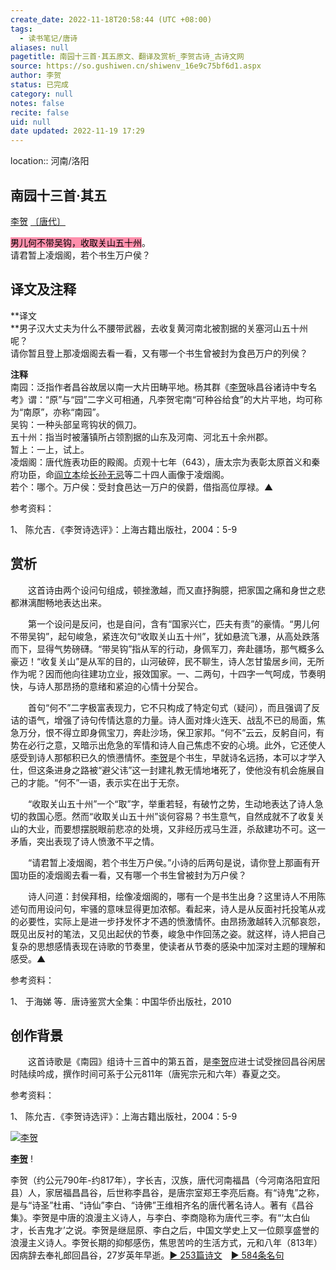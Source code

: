 ```yaml
---
create_date: 2022-11-18T20:58:44 (UTC +08:00)
tags:
  - 读书笔记/唐诗
aliases: null
pagetitle: 南园十三首·其五原文、翻译及赏析_李贺古诗_古诗文网
source: https://so.gushiwen.cn/shiwenv_16e9c75bf6d1.aspx
author: 李贺
status: 已完成
category: null
notes: false
recite: false
uid: null
date updated: 2022-11-19 17:29
---
```


location:: 河南/洛阳

## 南园十三首·其五

[李贺](https://so.gushiwen.cn/authorv_74d46d599f15.aspx) [〔唐代〕](https://so.gushiwen.cn/shiwens/default.aspx?cstr=%e5%94%90%e4%bb%a3)

<mark style="background: #FF5582A6;">男儿何不带吴钩，收取关山五十州</mark>。\
请君暂上凌烟阁，若个书生万户侯？

## 译文及注释

**译文\
**男子汉大丈夫为什么不腰带武器，去收复黄河南北被割据的关塞河山五十州呢？\
请你暂且登上那凌烟阁去看一看，又有哪一个书生曾被封为食邑万户的列侯？

**注释**\
南园：泛指作者昌谷故居以南一大片田畴平地。杨其群《[李贺](https://so.gushiwen.cn/authorv_74d46d599f15.aspx)咏昌谷诸诗中专名考》谓：“原”与“园”二字义可相通，凡李贺宅南“可种谷给食”的大片平地，均可称为“南原”，亦称“南园”。 \
吴钩：一种头部呈弯钩状的佩刀。\
五十州：指当时被藩镇所占领割据的山东及河南、河北五十余州郡。\
暂上：一上，试上。\
凌烟阁：唐代旌表功臣的殿阁。贞观十七年（643），唐太宗为表彰太原首义和秦府功臣，命[阎立本](https://so.gushiwen.cn/authorv_e6a2c38b8019.aspx)绘[长孙无忌](https://so.gushiwen.cn/authorv_ba41b9af5a44.aspx)等二十四人画像于凌烟阁。\
若个：哪个。万户侯：受封食邑达一万户的侯爵，借指高位厚禄。▲

参考资料：

1、 陈允吉．《李贺诗选评》：上海古籍出版社，2004：5-9

## 赏析

　　这首诗由两个设问句组成，顿挫激越，而又直抒胸臆，把家国之痛和身世之悲都淋漓酣畅地表达出来。

　　第一个设问是反问，也是自问，含有“国家兴亡，匹夫有责”的豪情。“男儿何不带吴钩”，起句峻急，紧连次句“收取关山五十州”，犹如悬流飞瀑，从高处跌落而下，显得气势磅礴。“带吴钩”指从军的行动，身佩军刀，奔赴疆场，那气概多么豪迈！“收复关山”是从军的目的，山河破碎，民不聊生，诗人怎甘蛰居乡间，无所作为呢？因而他向往建功立业，报效国家。一、二两句，十四字一气呵成，节奏明快，与诗人那昂扬的意绪和紧迫的心情十分契合。

　　首句“何不”二字极富表现力，它不只构成了特定句式（疑问），而且强调了反诘的语气，增强了诗句传情达意的力量。诗人面对烽火连天、战乱不已的局面，焦急万分，恨不得立即身佩宝刀，奔赴沙场，保卫家邦。“何不”云云，反躬自问，有势在必行之意，又暗示出危急的军情和诗人自己焦虑不安的心境。此外，它还使人感受到诗人那郁积已久的愤懑情怀。[李贺](https://so.gushiwen.cn/authorv_74d46d599f15.aspx)是个书生，早就诗名远扬，本可以才学入仕，但这条进身之路被“避父讳”这一封建礼教无情地堵死了，使他没有机会施展自己的才能。“何不”一语，表示实在出于无奈。

　　“收取关山五十州”一个“取”字，举重若轻，有破竹之势，生动地表达了诗人急切的救国心愿。然而“收取关山五十州”谈何容易？书生意气，自然成就不了收复关山的大业，而要想摆脱眼前悲凉的处境，又非经历戎马生涯，杀敌建功不可。这一矛盾，突出表现了诗人愤激不平之情。

　　“请君暂上凌烟阁，若个书生万户侯。”小诗的后两句是说，请你登上那画有开国功臣的凌烟阁去看一看，又有哪一个书生曾被封为万户侯？

　　诗人问道：封侯拜相，绘像凌烟阁的，哪有一个是书生出身？这里诗人不用陈述句而用设问句，牢骚的意味显得更加浓郁。看起来，诗人是从反面衬托投笔从戎的必要性，实际上是进一步抒发怀才不遇的愤激情怀。由昂扬激越转入沉郁哀怨，既见出反衬的笔法，又见出起伏的节奏，峻急中作回荡之姿。就这样，诗人把自己复杂的思想感情表现在诗歌的节奏里，使读者从节奏的感染中加深对主题的理解和感受。▲

参考资料：

1、 于海娣 等．唐诗鉴赏大全集：中国华侨出版社，2010

## 创作背景

　　这首诗歌是《南园》组诗十三首中的第五首，是[李贺](https://so.gushiwen.cn/authorv_74d46d599f15.aspx)应进士试受挫回昌谷闲居时陆续吟成，撰作时间可系于公元811年（唐宪宗元和六年）春夏之交。

参考资料：

1、 陈允吉．《李贺诗选评》：上海古籍出版社，2004：5-9

[![李贺](https://song.gushiwen.cn/authorImg/lihe.jpg)](https://so.gushiwen.cn/authorv_74d46d599f15.aspx)

[**李贺**](https://so.gushiwen.cn/authorv_74d46d599f15.aspx) !

李贺（约公元790年-约817年），字长吉，汉族，唐代河南福昌（今河南洛阳宜阳县）人，家居福昌昌谷，后世称李昌谷，是唐宗室郑王李亮后裔。有“诗鬼”之称，是与“诗圣”杜甫、“诗仙”李白、“诗佛”王维相齐名的唐代著名诗人。著有《昌谷集》。李贺是中唐的浪漫主义诗人，与李白、李商隐称为唐代三李。有“‘太白仙才，长吉鬼才’之说。李贺是继屈原、李白之后，中国文学史上又一位颇享盛誉的浪漫主义诗人。李贺长期的抑郁感伤，焦思苦吟的生活方式，元和八年（813年）因病辞去奉礼郎回昌谷，27岁英年早逝。[► 253篇诗文](https://so.gushiwen.cn/shiwens/default.aspx?astr=%e6%9d%8e%e8%b4%ba)　[► 584条名句](https://so.gushiwen.cn/mingjus/default.aspx?astr=%e6%9d%8e%e8%b4%ba)
